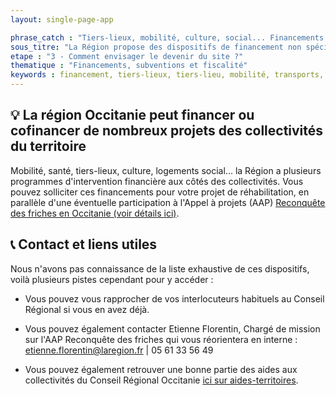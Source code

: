 ```yaml
---
layout: single-page-app

phrase_catch : "Tiers-lieux, mobilité, culture, social... Financements Région Occitanie"
sous_titre: "La Région propose des dispositifs de financement non spécifiques aux friches mais qui peuvent s'y appliquer"
etape : "3 - Comment envisager le devenir du site ?"
thematique : "Financements, subventions et fiscalité"
keywords : financement, tiers-lieux, tiers-lieu, mobilité, transports, multimodal, culture, culturel, social, santé, équipements, logement, hébergement, Occitanie
---
```


## 💡 La région Occitanie peut financer ou cofinancer de nombreux projets des collectivités du territoire

Mobilité, santé, tiers-lieux, culture, logements social... la Région a plusieurs programmes d'intervention financière aux côtés des collectivités.
Vous pouvez solliciter ces financements pour votre projet de réhabilitation, en parallèle d'une éventuelle participation à l'Appel à projets (AAP) [Reconquête des friches en Occitanie (voir détails ici)](aap-reconquete-des-friches-occitanie.md).

## 📞 Contact et liens utiles

Nous n'avons pas connaissance de la liste exhaustive de ces dispositifs, voilà plusieurs pistes cependant pour y accéder :

- Vous pouvez vous rapprocher de vos interlocuteurs habituels au Conseil Régional si vous en avez déjà.

- Vous pouvez également contacter Etienne Florentin, Chargé de mission sur l'AAP Reconquête des friches qui vous réorientera en interne : etienne.florentin@laregion.fr | 05 61 33 56 49

- Vous pouvez également retrouver une bonne partie des aides aux collectivités du Conseil Régional Occitanie [ici sur aides-territoires](https://aides-territoires.beta.gouv.fr/aides/?integration=&apply_before=&perimeter=70972&backers=91-region-occitanie&text=&order_by=relevance&action=search-filter).

